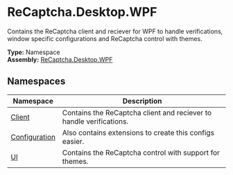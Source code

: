 # ReCaptcha.Desktop.WPF
Contains the ReCaptcha client and reciever for WPF to handle verifications, window specific configurations and ReCaptcha control with themes.

**Type:** Namespace
<br />
**Assembly:** [ReCaptcha.Desktop.WPF](/ReCaptcha.Desktop/reference/recaptcha.desktop.wpf/)

## Namespaces
| Namespace                                                       | Description                                                         |
|-----------------------------------------------------------------|---------------------------------------------------------------------|
| [Client](/ReCaptcha.Desktop/reference/recaptcha.desktop.wpf/client/)               | Contains the ReCaptcha client and reciever to handle verifications. |
| [Configuration](/ReCaptcha.Desktop/reference/recaptcha.desktop.wpf/configuration/) | Also contains extensions to create this configs easier.             |
| [UI](/ReCaptcha.Desktop/reference/recaptcha.desktop.wpf/ui/)                       | Contains the ReCaptcha control with support for themes.             |